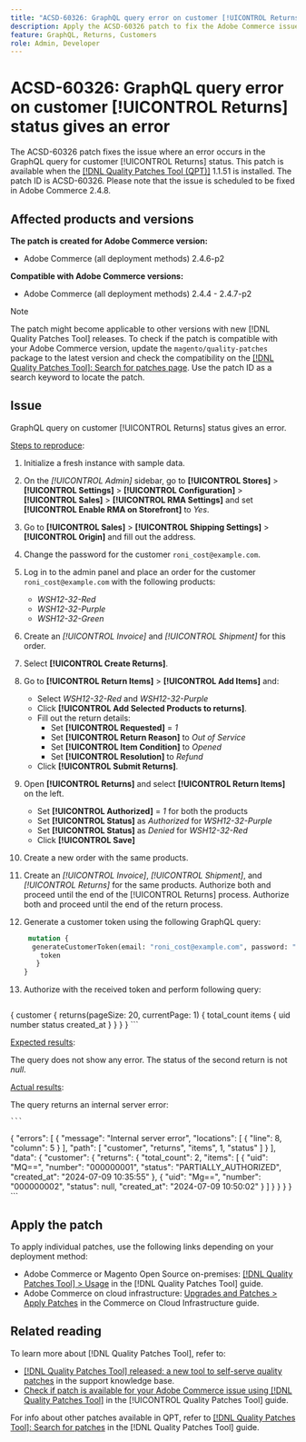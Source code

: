 ```yaml
---
title: "ACSD-60326: GraphQL query error on customer [!UICONTROL Returns] status"
description: Apply the ACSD-60326 patch to fix the Adobe Commerce issue where an error occurs in the GraphQL query for customer [!UICONTROL Returns] status.
feature: GraphQL, Returns, Customers
role: Admin, Developer
---
```

# ACSD-60326: GraphQL query error on customer [!UICONTROL Returns] status gives an error

The ACSD-60326 patch fixes the issue where an error occurs in the GraphQL query for customer [!UICONTROL Returns] status. This patch is available when the [[!DNL Quality Patches Tool (QPT)]](https://experienceleague.adobe.com/en/docs/commerce-knowledge-base/kb/announcements/commerce-announcements/magento-quality-patches-released-new-tool-to-self-serve-quality-patches) 1.1.51 is installed. The patch ID is ACSD-60326. Please note that the issue is scheduled to be fixed in Adobe Commerce 2.4.8.

## Affected products and versions

**The patch is created for Adobe Commerce version:**

* Adobe Commerce (all deployment methods) 2.4.6-p2

**Compatible with Adobe Commerce versions:**

* Adobe Commerce (all deployment methods) 2.4.4 - 2.4.7-p2

>[!NOTE]
>
>The patch might become applicable to other versions with new [!DNL Quality Patches Tool] releases. To check if the patch is compatible with your Adobe Commerce version, update the `magento/quality-patches` package to the latest version and check the compatibility on the [[!DNL Quality Patches Tool]: Search for patches page](https://experienceleague.adobe.com/tools/commerce-quality-patches/index.html). Use the patch ID as a search keyword to locate the patch.

## Issue

GraphQL query on customer [!UICONTROL Returns] status gives an error.

<u>Steps to reproduce</u>:

1. Initialize a fresh instance with sample data.
1. On the *[!UICONTROL Admin]* sidebar, go to **[!UICONTROL Stores]** > **[!UICONTROL Settings]** > **[!UICONTROL Configuration]** > **[!UICONTROL Sales]** > **[!UICONTROL RMA Settings]** and set **[!UICONTROL Enable RMA on Storefront]** to *Yes*.
1. Go to **[!UICONTROL Sales]** > **[!UICONTROL Shipping Settings]** > **[!UICONTROL Origin]** and fill out the address.
1. Change the password for the customer `roni_cost@example.com`.
1. Log in to the admin panel and place an order for the customer `roni_cost@example.com` with the following products:
    * *WSH12-32-Red*
    * *WSH12-32-Purple*
    * *WSH12-32-Green*
1. Create an *[!UICONTROL Invoice]* and *[!UICONTROL Shipment]* for this order.
1. Select **[!UICONTROL Create Returns]**.
1. Go to **[!UICONTROL Return Items]** > **[!UICONTROL Add Items]** and:
    * Select *WSH12-32-Red* and *WSH12-32-Purple*
    * Click **[!UICONTROL Add Selected Products to returns]**.
    * Fill out the return details:
        * Set **[!UICONTROL Requested]** = *1*
        * Set **[!UICONTROL Return Reason]** to *Out of Service*
        * Set **[!UICONTROL Item Condition]** to *Opened* 
        * Set **[!UICONTROL Resolution]** to *Refund*
    * Click **[!UICONTROL Submit Returns]**.
1. Open **[!UICONTROL Returns]** and select **[!UICONTROL Return Items]** on the left.
    * Set **[!UICONTROL Authorized]** = *1* for both the products
    * Set **[!UICONTROL Status]** as *Authorized* for *WSH12-32-Purple*
    * Set **[!UICONTROL Status]** as *Denied* for *WSH12-32-Red*
    * Click **[!UICONTROL Save]**
1. Create a new order with the same products.
1. Create an *[!UICONTROL Invoice]*, *[!UICONTROL Shipment]*, and *[!UICONTROL Returns]* for the same products. Authorize both and proceed until the end of the [!UICONTROL Returns] process. Authorize both and proceed until the end of the return process.
1. Generate a customer token using the following GraphQL query:

    ```GraphQL
     mutation {
      generateCustomerToken(email: "roni_cost@example.com", password: "password")
        token
       }
    }
    ```

1. Authorize with the received token and perform following query:

    ```
{
    customer {
        returns(pageSize: 20, currentPage: 1) {
         total_count
            items {
                uid
                number
                status
                created_at
            }
        }
    }
}
    ```

<u>Expected results</u>:

The query does not show any error. The status of the second return is not *null*.

<u>Actual results</u>:

The query returns an internal server error:

    ```
{
    "errors": [
        {
            "message": "Internal server error",
            "locations": [
                {
                    "line": 8,
                    "column": 5
                }
            ],
            "path": [
                "customer",
                "returns",
                "items",
                1,
                "status"
            ]
        }
    ],
    "data": {
        "customer": {
            "returns": {
                "total_count": 2,
                "items": [
                    {
                        "uid": "MQ==",
                        "number": "000000001",
                        "status": "PARTIALLY_AUTHORIZED",
                        "created_at": "2024-07-09 10:35:55"
                    },
                    {
                        "uid": "Mg==",
                        "number": "000000002",
                        "status": null,
                        "created_at": "2024-07-09 10:50:02"
                    }
                ]
            }
        }
    }
} 
    ```

## Apply the patch

To apply individual patches, use the following links depending on your deployment method:

* Adobe Commerce or Magento Open Source on-premises: [[!DNL Quality Patches Tool] > Usage](/help/tools/quality-patches-tool/usage.md) in the [!DNL Quality Patches Tool] guide.
* Adobe Commerce on cloud infrastructure: [Upgrades and Patches > Apply Patches](https://experienceleague.adobe.com/docs/commerce-cloud-service/user-guide/develop/upgrade/apply-patches.html) in the Commerce on Cloud Infrastructure guide.

## Related reading

To learn more about [!DNL Quality Patches Tool], refer to:

* [[!DNL Quality Patches Tool] released: a new tool to self-serve quality patches](https://experienceleague.adobe.com/en/docs/commerce-knowledge-base/kb/announcements/commerce-announcements/magento-quality-patches-released-new-tool-to-self-serve-quality-patches) in the support knowledge base.
* [Check if patch is available for your Adobe Commerce issue using [!DNL Quality Patches Tool]](/help/tools/quality-patches-tool/patches-available-in-qpt/check-patch-for-magento-issue-with-magento-quality-patches.md) in the [!UICONTROL Quality Patches Tool] guide.

For info about other patches available in QPT, refer to [[!DNL Quality Patches Tool]: Search for patches](https://experienceleague.adobe.com/tools/commerce-quality-patches/index.html) in the [!DNL Quality Patches Tool] guide.
